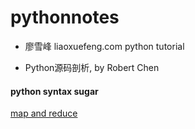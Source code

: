 # pythonnotes
- 廖雪峰 liaoxuefeng.com python tutorial

- Python源码剖析, by Robert Chen

#### python syntax sugar
<!-- - [map and reduce](./map_reduce_eg.py) -->
<a target="_blank" href="./map_reduce_eg.py">map and reduce</a>
